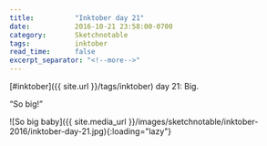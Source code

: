 ```yaml
---
title:          "Inktober day 21"
date:           2016-10-21 23:58:00-0700
category:       Sketchnotable
tags:           inktober
read_time:      false
excerpt_separator: "<!--more-->"
---
```

[#inktober]({{ site.url }}/tags/inktober) day 21: Big.

“So big!”

![So big baby]({{ site.media_url }}/images/sketchnotable/inktober-2016/inktober-day-21.jpg){:loading="lazy"}

<!--more-->
